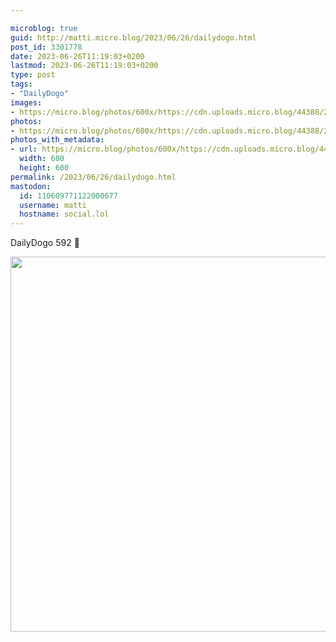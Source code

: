 ```yaml
---

microblog: true
guid: http://matti.micro.blog/2023/06/26/dailydogo.html
post_id: 3301778
date: 2023-06-26T11:19:03+0200
lastmod: 2023-06-26T11:19:03+0200
type: post
tags:
- "DailyDogo"
images:
- https://micro.blog/photos/600x/https://cdn.uploads.micro.blog/44388/2023/f35c3fe566bf496eaf87d2ef9610658b.jpg
photos:
- https://micro.blog/photos/600x/https://cdn.uploads.micro.blog/44388/2023/f35c3fe566bf496eaf87d2ef9610658b.jpg
photos_with_metadata:
- url: https://micro.blog/photos/600x/https://cdn.uploads.micro.blog/44388/2023/f35c3fe566bf496eaf87d2ef9610658b.jpg
  width: 600
  height: 600
permalink: /2023/06/26/dailydogo.html
mastodon:
  id: 110609771122000677
  username: matti
  hostname: social.lol
---
```

DailyDogo 592 🐶

<img src="/media/uploads/2023/f35c3fe566bf496eaf87d2ef9610658b.jpg" width="600" height="600" alt="" />
